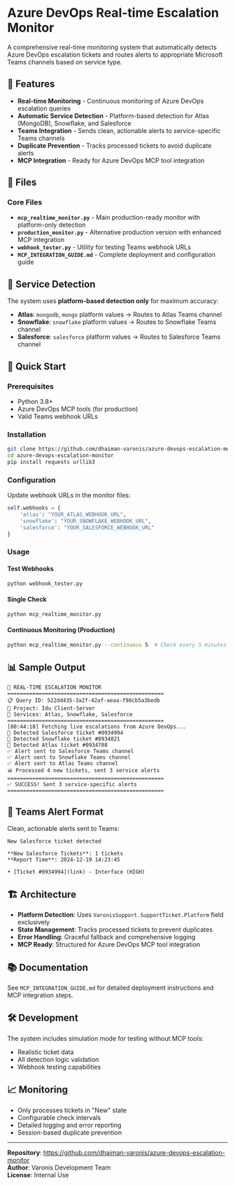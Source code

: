 # Azure DevOps Real-time Escalation Monitor

A comprehensive real-time monitoring system that automatically detects Azure DevOps escalation tickets and routes alerts to appropriate Microsoft Teams channels based on service type.

## 🚀 Features

- **Real-time Monitoring** - Continuous monitoring of Azure DevOps escalation queries
- **Automatic Service Detection** - Platform-based detection for Atlas (MongoDB), Snowflake, and Salesforce
- **Teams Integration** - Sends clean, actionable alerts to service-specific Teams channels
- **Duplicate Prevention** - Tracks processed tickets to avoid duplicate alerts
- **MCP Integration** - Ready for Azure DevOps MCP tool integration

## 📁 Files

### Core Files
- **`mcp_realtime_monitor.py`** - Main production-ready monitor with platform-only detection
- **`production_monitor.py`** - Alternative production version with enhanced MCP integration
- **`webhook_tester.py`** - Utility for testing Teams webhook URLs
- **`MCP_INTEGRATION_GUIDE.md`** - Complete deployment and configuration guide

## 🎯 Service Detection

The system uses **platform-based detection only** for maximum accuracy:

- **Atlas**: `mongodb`, `mongo` platform values → Routes to Atlas Teams channel
- **Snowflake**: `snowflake` platform values → Routes to Snowflake Teams channel  
- **Salesforce**: `salesforce` platform values → Routes to Salesforce Teams channel

## 🔧 Quick Start

### Prerequisites
- Python 3.8+
- Azure DevOps MCP tools (for production)
- Valid Teams webhook URLs

### Installation
```bash
git clone https://github.com/dhaiman-varonis/azure-devops-escalation-monitor.git
cd azure-devops-escalation-monitor
pip install requests urllib3
```

### Configuration
Update webhook URLs in the monitor files:
```python
self.webhooks = {
    'atlas': "YOUR_ATLAS_WEBHOOK_URL",
    'snowflake': "YOUR_SNOWFLAKE_WEBHOOK_URL", 
    'salesforce': "YOUR_SALESFORCE_WEBHOOK_URL"
}
```

### Usage

#### Test Webhooks
```bash
python webhook_tester.py
```

#### Single Check
```bash
python mcp_realtime_monitor.py
```

#### Continuous Monitoring (Production)
```bash
python mcp_realtime_monitor.py --continuous 5  # Check every 5 minutes
```

## 📊 Sample Output

```
🚀 REAL-TIME ESCALATION MONITOR
==================================================
📋 Query ID: 522dd435-3a2f-42af-aeaa-f98cb5a3bedb
🏢 Project: Idu Client-Server
📡 Services: Atlas, Snowflake, Salesforce
==================================================
[00:44:18] Fetching live escalations from Azure DevOps...
🎯 Detected Salesforce ticket #0934994
🎯 Detected Snowflake ticket #0934821
🎯 Detected Atlas ticket #0934708
✅ Alert sent to Salesforce Teams channel
✅ Alert sent to Snowflake Teams channel
✅ Alert sent to Atlas Teams channel
📊 Processed 4 new tickets, sent 3 service alerts
==================================================
✅ SUCCESS! Sent 3 service-specific alerts
==================================================
```

## 🔄 Teams Alert Format

Clean, actionable alerts sent to Teams:

```
New Salesforce ticket detected

**New Salesforce Tickets**: 1 tickets
**Report Time**: 2024-12-19 14:23:45

• [Ticket #0934994](link) - Interface (HIGH)
```

## 🏗️ Architecture

- **Platform Detection**: Uses `VaronisSupport.SupportTicket.Platform` field exclusively
- **State Management**: Tracks processed tickets to prevent duplicates
- **Error Handling**: Graceful fallback and comprehensive logging
- **MCP Ready**: Structured for Azure DevOps MCP tool integration

## 📚 Documentation

See `MCP_INTEGRATION_GUIDE.md` for detailed deployment instructions and MCP integration steps.

## 🛠️ Development

The system includes simulation mode for testing without MCP tools:
- Realistic ticket data
- All detection logic validation  
- Webhook testing capabilities

## 📈 Monitoring

- Only processes tickets in "New" state
- Configurable check intervals
- Detailed logging and error reporting
- Session-based duplicate prevention

---

**Repository**: https://github.com/dhaiman-varonis/azure-devops-escalation-monitor  
**Author**: Varonis Development Team  
**License**: Internal Use
